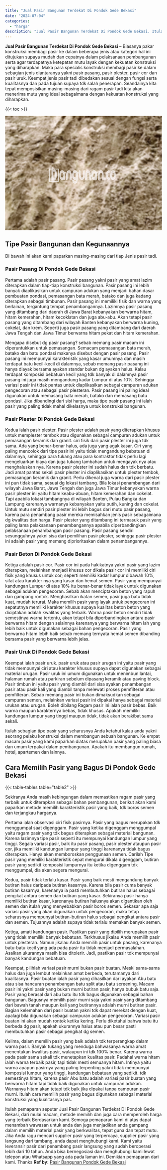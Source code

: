```yaml
---
title: "Jual Pasir Bangunan Terdekat Di Pondok Gede Bekasi"
date: "2024-07-04"
categories: 
  - "harga"
description: "Jual Pasir Bangunan Terdekat Di Pondok Gede Bekasi. Itulah pemaparan seputar Jual Pasir Bangunan Terdekat Di Pondok Gede Bekasi, dari mulai macam, metode mem..."
---
```


**Jual Pasir Bangunan Terdekat Di Pondok Gede Bekasi** – Biasanya pakar konstruksi membagi pasir ke dalam beberapa jenis atau kategori hal ini ditujukan supaya mudah dan cepatnya dalam pelaksanaan pembangunan serta agar terdapatnya ketepatan mutu layak dengan kekuatan konstruksi yang diharapkan. Maka para spesialis konstruksi membagi pasir ke dalam sebagian jenis diantaranya yakni pasir pasang, pasir plester, pasir cor dan pasir uruk. Keempat jenis pasir tadi dibedakan sesuai dengan fungsi serta kualitasnya dan pada tujuan supaya tdk salah penerapan. Seandainya kita tepat memposisikan masing-masing dari ragam pasir tadi kita akan menerima mutu yang ideal sebagaimana dengan kekuatan konstruksi yang diharapkan.

{{< toc >}}

![Jual Pasir Bangunan Terdekat Di Pondok Gede Bekasi](/images/jual-pasir-bangunan-35.png)

## Tipe Pasir Bangunan dan Kegunaannya

Di bawah ini akan kami paparkan masing-masing dari tiap Jenis pasir tadi.

### Pasir Pasang Di Pondok Gede Bekasi

Pertama adalah pasir pasang. Pasir pasang yakni pasir yang amat lazim diterapkan dalam tiap-tiap konstruksi bangunan. Pasir pasang ini lebih banyak diaplikasikan untuk campuran adukan yang menjadi bahan dasar pembuatan pondasi, pemasangan bata merah, batako dan juga kadang diterapkan sebagai timbunan. Pasir pasang ini memiliki fisik dan warna yang berlainan, tergantung tempat penambangannya. Lazimnya pasir pasang yang ditambang dari daerah di Jawa Barat kebanyakan berwarna hitam, hitam kemerahan, hitam kecoklatan dan juga abu-abu. Akan tetapi pasir pasang yang ditambang dari wilayah Banten kebanyakan berwarna kuning, cokelat, dan krem. Seperti juga pasir pasang yang ditambang dari daerah Jawa Tengah dan Jawa Timur berwarna hitam pekat dan hitam kemerahan.

Mengapa disebut dg pasir pasang? sebab memang pasir macam ini diperuntukkan untuk pemasangan. Semacam pemasangan bata merah, batako dan batu pondasi makanya disebut dengan pasir pasang. Pasir pasang ini mempunyai karakteristik yang kasar umumnya dan masih terdapat batu kecil-kecil di dalamnya, sebab memang pasir pasang ini hanya diayak bersama ayakan standar bukan dg ayakan halus. Kalau terdapat komposisi bebatuan kecil yang tdk banyak di dalamnya pasir pasang ini juga masih mengandung kadar Lumpur di atas 10%. Sehingga variasi pasir ini tidak pantas untuk diaplikasikan sebagai campuran adukan pengecoran atau sebagai pasir plesteran. Pasir pasang ini paling ideal digunakan untuk memasang bata merah, batako dan memasang batu pondasi. Jika dibandingi dari sisi harga, maka tipe pasir pasang ini ialah pasir yang paling tidak mahal dikelasnya untuk konstruksi bangunan.

### Pasir Plester Di Pondok Gede Bekasi

Kedua ialah pasir plester. Pasir plester adalah pasir yang diterapkan khusus untuk memplester tembok atau digunakan sebagai campuran adukan untuk pemasangan keramik dan granit. ciri fisik dari pasir plester ini juga tdk sama. Ada yang benar-benar halus, ada juga yang agak kasar. Ciri yang paling mencolok dari tipe pasir ini yaitu tidak mengandung bebatuan di dalamnya, sehingga para tukang atau para kontraktor tidak perlu lagi mengeluarkan biaya dan juga tukang tambahan untuk mengayak nya atau menghaluskan nya. Karena pasir plester ini sudah halus dan tdk berbatu. Jadi amat pantas sekali pasir plester ini diaplikasikan untuk plester tembok, pemasangan keramik dan granit. Perlu dikenal juga warna dari pasir plester ini pun tidak sama, sesuai dg lokasi tambang. Bila lokasi penambangan dari wilayah Jawa Barat, Jawa Tengah dan juga Jawa Timur kebanyakan warna pasir plester ini yaitu hitam keabu-abuan, hitam kemerahan dan cokelat. Tapi apabila lokasi tambangnya di wilayah Banten, Pulau Bangka dan Lampung karenanya warnanya kebanyakan yaitu putih, kuning dan cokelat. Untuk mutu sendiri pasir plester ini lebih bagus dari mutu pasir pasang, karena para penambang pasir mereka memisahkan jenis pasir sebagaimana dg kwalitas dan harga. Pasir plester yang ditambang ini termasuk pasir yang paling lama pelaksanaan penambangannya apabila diperbandingkan pelaksanaan penambangan pasir pasang. Pasir pasang sendiri sesungguhnya yakni sisa dari pemilihan pasir plester, sehingga pasir plester ini adalah pasir yang memang diprioritaskan dalam penambangannya.

### Pasir Beton Di Pondok Gede Bekasi

Ketiga adalah pasir cor. Pasir cor ini pada hakikatnya yakni pasir yang lazim diterapkan, melainkan menjadi khusus cor dikala pasir cor ini memiliki ciri fisik yang khusus untuk cor; seperti memiliki kadar lumpur dibawah 10%, sifat atau karakter nya yang kasar dan hemat semen. Pasir yang mempunyai kandungan Lumpur di atas 10% itu benar-benar tidak layak untuk digunakan sebagai adukan pengecoran. Sebab akan menciptakan beton yang rapuh dan gampang rontok. Menghasilkan ikatan semen, pasir juga batu tidak kuat, mudah terurai. Maka memilih pasir yang layak untuk pengecoran ini sepatutnya memiliki karakter khusus supaya kualitas beton beton yang diciptakan adalah kwalitas yang terbaik. Warna pasir beton sendiri tidak semestinya warna tertentu, akan tetapi bila diperbandingkan antara pasir berwarna hitam dengan selainnya karenanya yang berwarna hitam lah yang lebih baik untuk digunakan sebagai bahan pengecoran. Pasir yang berwarna hitam lebih baik sebab memang ternyata hemat semen dibanding bersama pasir yang berwarna lebih jelas.

### Pasir Uruk Di Pondok Gede Bekasi

Keempat ialah pasir uruk. pasir uruk atau pasir urugan ini yaitu pasir yang tidak mempunyai ciri atau karakter khusus supaya dapat digunakan sebagai material urugan. Pasir uruk ini umum digunakan untuk menimbun lantai, halaman rumah atau parkiran sebelum dipasang keramik atau paving block. Pasir timbun ini yaitu pasir yang diambil dari sisa ayakan penambangan pasir atau pasir kali yang diambil tanpa melewati proses pemfilteran atau pemfilteran. Sebab memang pasir ini bukan dimaksudkan sebagai campuran semen, melainkan variasi pasir ini dipakai hanya sebagai material urukan atau urugan. Boleh dibilang Ragam pasir ini ialah pasir bebas. Baik warna maupun karakternya bebas, tidak khusus. Apakah memiliki kandungan lumpur yang tinggi maupun tidak, tidak akan berakibat sama sekali.

Itulah sebagian tipe pasir yang seharusnya Anda ketahui kalau anda yakni seorang pelaku konstruksi dalam membangun sebuah bangunan. Ke empat macam pasir yang kami paparkan diatas merupakan pasir yang paling biasa dan umum terpakai dalam pembangunan. Apakah itu membangun rumah, hotel, apartemen dan lainnya.

## Cara Memilih Pasir yang Bagus Di Pondok Gede Bekasi

{{< table-tables table="table2" >}}

Sekiranya Anda masih kebingungan dalam memastikan ragam pasir yang terbaik untuk diterapkan sebagai bahan pembangunan, berikut akan kami paparkan metode memilih karakteristik pasir yang baik, tdk boros semen dan terjangkau harganya.

Pertama ialah observasi ciri fisik pasirnya. Pasir yang bagus merupakan tdk menggumpal saat digenggam. Pasir yang ketika digenggam menggumpal yaitu ragam pasir yang tdk bagus diterapkan sebagai material bangunan. Karena lazimnya tipe pasir seperti itu mempunyai kandungan lumpur yang tinggi. Segala variasi pasir, baik itu pasir pasang, pasir plester ataupun pasir cor, jika memiliki kandungan lumpur yang tinggi karenanya tidak bagus diterapkan. Hanya akan memboroskan penggunaan semen. Carilah Tipe pasir yang memiliki karakteristik cepat mengurai dikala digenggam, butiran pasir yang sedikit komposisi lumpurnya itu ketika digenggam tdk menggumpal, dia akan segera mengurai.

Kedua, pasir tidak terlalu kasar. Pasir yang baik mesti mengandung banyak butiran halus daripada butiran kasarnya. Karena bila pasir cuma banyak butiran kasarnya, karenanya ia pasti membutuhkan butiran halus sebagai pengikat antara semen dan butiran yang kasar. Sekiranya pasir hanya memiliki butiran kasar, karenanya butiran halusnya akan digantikan oleh semen dan itulah yang menyebabkan pasir boros semen. Sekasar apa saja variasi pasir yang akan digunakan untuk pengecoran, maka tetap seharusnya mempunyai butiran-butiran halus sebagai pengikat antara pasir dan semen. Tujuannya adalah supaya tidak terlalu memakan banyak semen.

Ketiga, amati kandungan pasir. Pastikan pasir yang dipilih merupakan pasir yang tidak memiliki banyak bebatuan. Terkhusus jikalau Anda memilih pasir untuk plesteran. Namun jikalau Anda memilih pasir untuk pasang, karenanya batu-batu kecil yang ada pada pasir itu tidak menjadi permasalahan. Asalkan ukurannya masih bisa ditolerir. Jadi, pastikan pasir tdk mempunyai banyak kandungan bebatuan.

Keempat, pilihlah variasi pasir murni bukan pasir buatan. Meski sama-sama halus dan juga lembut melainkan amat berbeda, terutamanya dari kualitasnya. Pasir buatan ialah pasir yang dihasilkan dari ayakan Abu batu atau sisa hancuran penambangan batu split atau batu screening. Macam pasir ini yakni pasir yang bukan murni butiran pasir, hanya bubuk batu saja. Pasir yang berasal dari abu batu itu tdk bagus digunakan sebagai bahan bangunan. Bagusnya memilih pasir murni saja yakni pasir yang ditambang dari bawah tanah maupun kali yang butirannya adalah murni butiran pasir. Bagian kelemahan dari pasir buatan yakni tdk dapat merekat dengan kuat, apalagi bila digunakan sebagai campuran adukan pengecoran. Variasi pasir buatan ini akan mudah rontok ketika kering. Perlu diketahui bahwa batu itu berbeda dg pasir, apakah ukurannya halus atau pun besar pasti membutuhkan pasir sebagai pengikat dg semen.

Kelima, dalam memilih pasir yang baik adalah tdk terperangkap dalam warna pasir. Banyak tukang yang menduga bahwasanya warna amat menentukan kwalitas pasir, walaupun ini tdk 100% benar. Karena warna pada pasir sama sekali tdk menetapkan kualitas pasir. Padahal warna hitam ialah warna terbaik pasir, tapi tidak mesti semuanya hitam. Intinya yaitu warna apapun pasirnya yang paling terpenting yakni tidak mempunyai komposisi lumpur yang tinggi, kandungan bebatuan yang sedikit. tdk semestinya hitam, karena pasir Abu batu adalah variasi pasir buatan yang berwarna hitam tapi tidak baik digunakan untuk campuran adukan. Warnanya hitam akan tetapi tdk baik jika dipakai tanpa campuran pasir murni. Itulah cara memilih pasir yang bagus digunakan sebagai material konstruksi yang kualitasnya pas.

Itulah pemaparan seputar Jual Pasir Bangunan Terdekat Di Pondok Gede Bekasi, dari mulai macam, metode memilih dan juga cara memperoleh harga yang terbaik Berdasarkan kami. Semoga pemaparan kami di atas dapat menambah wawasan untuk anda dan juga menjadikan anda gampang dalam memilih material pasir yang berkwalitas, tepat guna dan tepat mutu. Jika Anda ragu mencari supplier pasir yang terpercaya, supplier pasir yang langsung dari tambang, anda dapat menghubungi kami. Kami yaitu leveransir pasir dari penambang pasir langsung yang sudah beroperasi lebih dari 10 tahun. Anda bisa bernegosiasi dan menghubungi kami lewat telepon atau Whatsapp yang ada pada laman ini. Demikian pemaparan dari kami. Thanks
**Ref by:** [Pasir Bangunan Pondok Gede Bekasi](https://id.wikipedia.org/wiki/Pasir)

